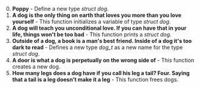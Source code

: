 0. **Poppy** - Define a new type *struct dog*.
1. **A dog is the only thing on earth that loves you more than you love yourself** - This function initializes a variable of type *struct dog*.
2. **A dog will teach you unconditional love. If you can have that in your life, things won't be too bad** - This function prints a *struct dog*.
3. **Outside of a dog, a book is a man's best friend. Inside of a dog it's too dark to read** - Defines a new type *dog_t* as a new name for the type *struct dog*.
4. **A door is what a dog is perpetually on the wrong side of** - This function creates a new dog.
5. **How many legs does a dog have if you call his leg a tail? Four. Saying that a tail is a leg doesn't make it a leg** - This function frees dogs.
